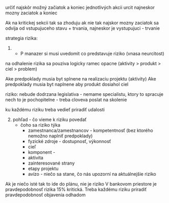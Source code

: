 určiť najskôr možný začiatok a koniec jednotlivých akcii
urcit najneskor mozny zaciatok a koniec

Ak na kritickej sekcii tak sa zhoduju
ak nie tak najskor mozny zaciatok sa odvija od vstupujuceho stavu + trvania, najneskor je vystupujuci - trvanie

strategia rizika:
1. - P manazer si musi uvedomit co predstavuje riziko (vnasa neurcitost)

na odhalenie rizika sa pouziva logicky ramec opacne
(aktivity > produkt > ciel > problem)

Ake predpoklady musia byt splnene na realizaciu projektu (aktivity)
Ake predpoklady musia byt naplnene aby produkt dosiahol ciel

riziko: nebude dodrzana legislativa - nemame specialistu, ktory to spracuje nech to je pochopitelne - treba cloveva poslat na skolenie

ku každému riziku treba vedieť priradiť udalosti

2. pohľad - čo vieme k riziku povedať
	- čoho sa riziko týka
		- zamestnanca/zamestnancov - kompetentnosť (bez ktorého nemožno naplniť predpoklady)
		- fyzické zdroje - dostupnosť, výkonnosť
		- cieľ
		- komponent - 
		- aktivita
		- zainteresované strany
		- etapy projektu
		- avízo - niečo sa stane, čo nás upozorní na aktuálnejšie riziko

Ak je niečo isté tak to ide do plánu, nie je riziko
V bankovom priestore je pravdepodobnosť rizika 15% kritická.
Treba každému riziku priradiť pravdepodobnosť objavenia odhadom